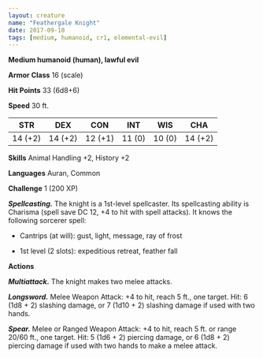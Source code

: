 ```yaml
---
layout: creature
name: "Feathergale Knight"
date: 2017-09-10
tags: [medium, humanoid, cr1, elemental-evil]
---
```


**Medium humanoid (human), lawful evil**

**Armor Class** 16 (scale)

**Hit Points** 33 (6d8+6)

**Speed** 30 ft.

|   STR   |   DEX   |   CON   |   INT   |   WIS   |   CHA   |
|:-----:|:-----:|:-----:|:-----:|:-----:|:-----:|
| 14 (+2) | 14 (+2) | 12 (+1) | 11 (0) | 10 (0) | 14 (+2) |

**Skills** Animal Handling +2, History +2

**Languages** Auran, Common

**Challenge** 1 (200 XP)

***Spellcasting.*** The knight is a 1st-level spellcaster. Its spellcasting ability is Charisma (spell save DC 12, +4 to hit with spell attacks). It knows the following sorcerer spell: 

* Cantrips (at will): gust, light, message, ray of frost

* 1st level (2 slots): expeditious retreat, feather fall

**Actions**

***Multiattack.*** The knight makes two melee attacks.

***Longsword.*** Melee Weapon Attack: +4 to hit, reach 5 ft., one target. Hit: 6 (1d8 + 2) slashing damage, or 7 (1d10 + 2) slashing damage if used with two hands.

***Spear.*** Melee or Ranged Weapon Attack: +4 to hit, reach 5 ft. or range 20/60 ft., one target. Hit: 5 (1d6 + 2) piercing damage, or 6 (1d8 + 2) piercing damage if used with two hands to make a melee attack.

